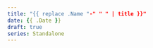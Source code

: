 ```yaml
---
title: "{{ replace .Name "-" " " | title }}"
date: {{ .Date }}
draft: true
series: Standalone
---
```


